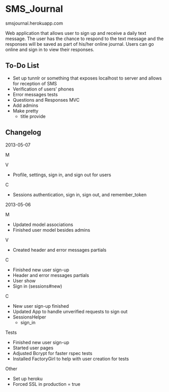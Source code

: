 SMS_Journal
===========

smsjournal.herokuapp.com

Web application that allows user to sign up and receive a daily text message. The user has the chance to respond to the text message and the responses will be saved as part of his/her online journal. Users can go online and sign in to view their responses.

To-Do List
----------

- Set up tunnlr or something that exposes localhost to server and allows for reception of SMS
- Verification of users' phones
- Error messages tests
- Questions and Responses MVC
- Add admins
- Make pretty
	- title provide

Changelog 
---------

2013-05-07

M

V
- Profile, settings, sign in, and sign out for users

C
- Sessions authentication, sign in, sign out, and remember_token

2013-05-06

M
- Updated model associations
- Finished user model besides admins

V
- Created header and error messages partials

C
- Finished new user sign-up
- Header and error messages partials
- User show
- Sign in (sessions#new)

C
- New user sign-up finished
- Updated App to handle unverified requests to sign out
- SessionsHelper
	- sign_in

Tests
- Finished new user sign-up
- Started user pages
- Adjusted Bcrypt for faster rspec tests
- Installed FactoryGirl to help with user creation for tests

Other
- Set up heroku
- Forced SSL in production = true
